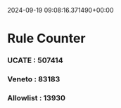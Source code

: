 2024-09-19 09:08:16.371490+00:00
# Rule Counter 
 ### UCATE : 507414

 ### Veneto : 83183

 ### Allowlist : 13930